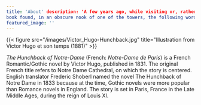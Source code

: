 ```yaml
---
title: 'About' description: 'A few years ago, while visiting or, rather, rummaging about Notre-Dame, the author of this
book found, in an obscure nook of one of the towers, the following word, engraved by hand upon the wall: —ANANKE.'
featured_image: ''
---
```


{{< figure src="/images/Victor_Hugo-Hunchback.jpg" title="Illustration from Victor Hugo et son temps (1881)" >}}

_The Hunchback of Notre-Dame_ (French: _Notre-Dame de Paris_) is a French Romantic/Gothic novel by Victor Hugo,
published in 1831. The original French title refers to Notre Dame Cathedral, on which the story is centered. English
translator Frederic Shoberl named the novel The Hunchback of Notre Dame in 1833 because at the time, Gothic novels were
more popular than Romance novels in England. The story is set in Paris, France in the Late Middle Ages, during the reign
of Louis XI.
